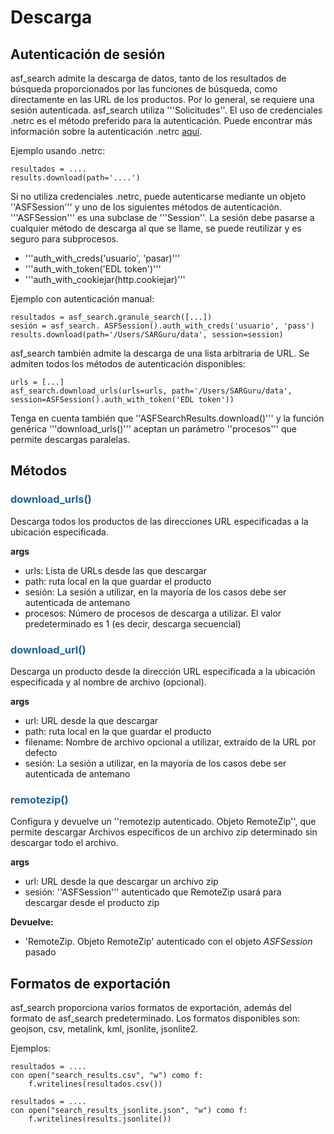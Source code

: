 # Descarga

## Autenticación de sesión

asf_search admite la descarga de datos, tanto de los resultados de búsqueda proporcionados por las funciones de búsqueda, como directamente en las URL de los productos. Por lo general, se requiere una sesión autenticada. asf_search utiliza '''Solicitudes''. El uso de credenciales .netrc es el método preferido para la autenticación. Puede encontrar más información sobre la autenticación .netrc [aquí](https://requests.readthedocs.io/en/latest/user/authentication/#netrc-authentication).

Ejemplo usando .netrc:

	resultados = ....
	results.download(path='....')

Si no utiliza credenciales .netrc, puede autenticarse mediante un objeto ''ASFSession''' y uno de los siguientes métodos de autenticación. '''ASFSession''' es una subclase de '''Session''. La sesión debe pasarse a cualquier método de descarga al que se llame, se puede reutilizar y es seguro para subprocesos. 

- '''auth_with_creds('usuario', 'pasar)'''
- '''auth_with_token('EDL token')'''
- '''auth_with_cookiejar(http.cookiejar)'''

Ejemplo con autenticación manual:

	resultados = asf_search.granule_search([...])
	sesión = asf_search. ASFSession().auth_with_creds('usuario', 'pass')
	results.download(path='/Users/SARGuru/data', session=session)

asf_search también admite la descarga de una lista arbitraria de URL. Se admiten todos los métodos de autenticación disponibles:

	urls = [...]
	asf_search.download_urls(urls=urls, path='/Users/SARGuru/data', session=ASFSession().auth_with_token('EDL token'))

Tenga en cuenta también que ''ASFSearchResults.download()''' y la función genérica '''download_urls()''' aceptan un parámetro ''procesos''' que permite descargas paralelas.

## Métodos
### <span style="color: #236192; tamaño de fuente: 20px;" >download_urls()</span>

Descarga todos los productos de las direcciones URL especificadas a la ubicación especificada.

**args**

- urls: Lista de URLs desde las que descargar
- path: ruta local en la que guardar el producto
- sesión: La sesión a utilizar, en la mayoría de los casos debe ser autenticada de antemano
- procesos: Número de procesos de descarga a utilizar. El valor predeterminado es 1 (es decir, descarga secuencial)

### <span style="color: #236192; tamaño de fuente: 20px;" >download_url()</span>

Descarga un producto desde la dirección URL especificada a la ubicación especificada y al nombre de archivo (opcional).

**args**

- url: URL desde la que descargar
- path: ruta local en la que guardar el producto
- filename: Nombre de archivo opcional a utilizar, extraído de la URL por defecto
- sesión: La sesión a utilizar, en la mayoría de los casos debe ser autenticada de antemano

### <span style="color: #236192; tamaño de fuente: 20px;" >remotezip()</span>

Configura y devuelve un ''remotezip autenticado. Objeto RemoteZip'', que permite descargar
Archivos específicos de un archivo zip determinado sin descargar todo el archivo.

**args**

- url: URL desde la que descargar un archivo zip
- sesión: ''ASFSession''' autenticado que RemoteZip usará para descargar desde el producto zip

**Devuelve:**

- 'RemoteZip. Objeto RemoteZip' autenticado con el objeto _ASFSession_ pasado

## Formatos de exportación
asf_search proporciona varios formatos de exportación, además del formato de asf_search predeterminado. Los formatos disponibles son: geojson, csv, metalink, kml, jsonlite, jsonlite2.

Ejemplos:

	resultados = ....
	con open("search_results.csv", "w") como f:
		f.writelines(resultados.csv())

	resultados = ....
	con open("search_results_jsonlite.json", "w") como f:
		f.writelines(results.jsonlite())

